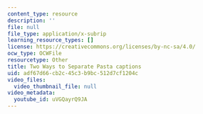 ```yaml
---
content_type: resource
description: ''
file: null
file_type: application/x-subrip
learning_resource_types: []
license: https://creativecommons.org/licenses/by-nc-sa/4.0/
ocw_type: OCWFile
resourcetype: Other
title: Two Ways to Separate Pasta captions
uid: adf67d66-cb2c-45c3-b9bc-512d7cf1204c
video_files:
  video_thumbnail_file: null
video_metadata:
  youtube_id: uVGQayrQ9JA
---
```

